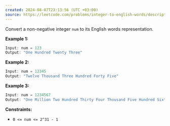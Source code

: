 ```yaml
---
created: 2024-08-07T23:13:56 (UTC +03:00)
source: https://leetcode.com/problems/integer-to-english-words/description/?envType=daily-question&envId=2024-08-07
---
```

Convert a non-negative integer `num` to its English words representation.


**Example 1:**

``` Java
Input: num = 123
Output: "One Hundred Twenty Three"
```


**Example 2:**

``` Java
Input: num = 12345
Output: "Twelve Thousand Three Hundred Forty Five"
```


**Example 3:**

``` Java
Input: num = 1234567
Output: "One Million Two Hundred Thirty Four Thousand Five Hundred Sixty Seven"
```


**Constraints:**

-   `0 <= num <= 2^31 - 1`
